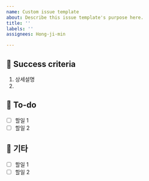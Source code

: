 ```yaml
---
name: Custom issue template
about: Describe this issue template's purpose here.
title: ''
labels: ''
assignees: Hong-ji-min

---
```


## 🐶 Success criteria 
<!-- 이슈를 더 설명해주세요. 글/사진/그림/흐름도 모두 가능합니다. -->
1. 상세설명
2. 

## 🐾 To-do
<!-- 할일은 다시 이슈로 변환해 관리할 수 있습니다. -->
- [ ] 할일 1
- [ ] 할일 2

## 🎸 기타
- [ ] 할일 1
- [ ] 할일 2
